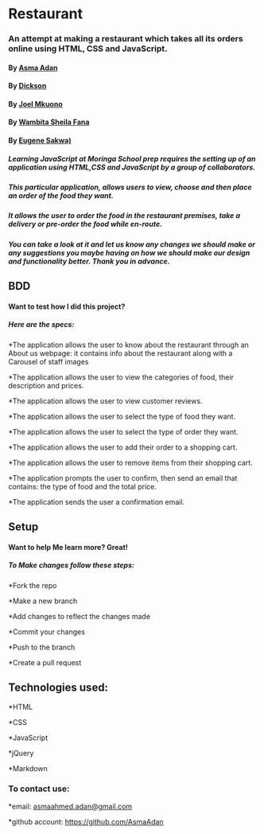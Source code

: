 # Restaurant
### An attempt at making a restaurant which takes all its orders online using HTML, CSS and JavaScript.
#### By [Asma Adan](https://github.com/AsmaAdan)
#### By [Dickson ](https://github.com/deeksonparlma)
#### By [Joel Mkuono](https://github.com/Joelmukono)
#### By [Wambita Sheila Fana](https://github.com/Wambita)
#### By [Eugene Sakwa)](https://github.com/EugeneSakwa)
##### Learning JavaScript at Moringa School prep requires the setting up of an application using HTML,CSS and JavaScript by a group of collaborators.
##### This particular application, allows users to view, choose and then place an order of the food they want.
##### It allows the user to order the food in the restaurant premises, take a delivery or pre-order the food while en-route.
##### You can take a look at it and let us know any changes we should make or any suggestions you maybe having on how we should make our design and functionality better. Thank you in advance.
## BDD
#### Want to test how I did this project?
##### Here are the specs:

*The application allows the user to know about the restaurant through an About us webpage: it contains info about the restaurant along with a Carousel of staff images

*The application allows the user to view the categories of food, their description and prices.

*The application allows the user to view customer reviews.

*The application allows the user to select the type of food they want.

*The application allows the user to select the type of order they want.

*The application allows the user to add their order to a shopping cart.

*The application allows the user to remove items from their shopping cart.

*The application prompts the user to confirm, then send an email that contains: the type of food and the total price.

*The application sends the user a confirmation email.

## Setup
#### Want to help Me learn more? Great!
##### To Make changes follow these steps:
*Fork the repo

*Make a new branch

*Add changes to reflect the changes made

*Commit your changes

*Push to the branch

*Create a pull request

## Technologies used:

*HTML

*CSS

*JavaScript

*jQuery

*Markdown

### To contact use:

*email: asmaahmed.adan@gmail.com

*github account: https://github.com/AsmaAdan
